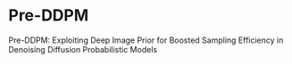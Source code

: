 # Pre-DDPM
Pre-DDPM: Exploiting Deep Image Prior for Boosted Sampling Efficiency in Denoising Diffusion Probabilistic Models
